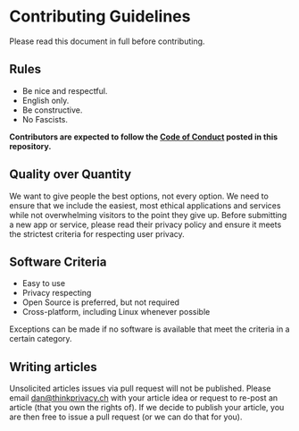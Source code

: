 # Contributing Guidelines

Please read this document in full before contributing.

## Rules

- Be nice and respectful.
- English only.
- Be constructive.
- No Fascists.

**Contributors are expected to follow the [Code of Conduct] posted in this repository.**

## Quality over Quantity

We want to give people the best options, not every option. We need to ensure that we include the easiest, most ethical applications and services while not overwhelming visitors to the point they give up. Before submitting a new app or service, please read their privacy policy and ensure it meets the strictest criteria for respecting user privacy.

## Software Criteria

- Easy to use
- Privacy respecting
- Open Source is preferred, but not required
- Cross-platform, including Linux whenever possible

Exceptions can be made if no software is available that meet the criteria in a certain category.

## Writing articles

Unsolicited articles issues via pull request will not be published. Please email dan@thinkprivacy.ch with your article idea or request to re-post an article (that you own the rights of). If we decide to publish your article, you are then free to issue a pull request (or we can do that for you).

[Code of Conduct]: CODE_OF_CONDUCT.md
